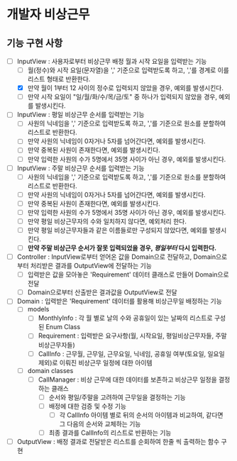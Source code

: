 # 개발자 비상근무

## 기능 구현 사항

- [ ] InputView : 사용자로부터 비상근무 배정 월과 시작 요일을 입력받는 기능
  - [ ] 월(정수)와 시작 요일(문자열)을 ',' 기준으로 입력받도록 하고, ','를 경계로 이를 리스트 형태로 반환한다.
  - [x] 만약 월이 1부터 12 사이의 정수로 입력되지 않았을 경우, 예외를 발생시킨다.
  - [ ] 만약 시작 요일이 "일/월/화/수/목/금/토" 중 하나가 입력되지 않았을 경우, 예외를 발생시킨다.

- [ ] InputView : 평일 비상근무 순서를 입력받는 기능
  - [ ] 사원의 닉네임을 ',' 기준으로 입력받도록 하고, ','를 기준으로 원소를 분할하여 리스트로 반환한다.
  - [ ] 만약 사원의 닉네임이 0자거나 5자를 넘어간다면, 예외를 발생시킨다.
  - [ ] 만약 중복된 사원이 존재한다면, 예외를 발생시킨다.
  - [ ] 만약 입력한 사원의 수가 5명에서 35명 사이가 아닌 경우, 예외를 발생시킨다.

- [ ] InputView : 주말 비상근무 순서를 입력받는 기능
  - [ ] 사원의 닉네임을 ',' 기준으로 입력받도록 하고, ','를 기준으로 원소를 분할하여 리스트로 반환한다.
  - [ ] 만약 사원의 닉네임이 0자거나 5자를 넘어간다면, 예외를 발생시킨다.
  - [ ] 만약 중복된 사원이 존재한다면, 예외를 발생시킨다.
  - [ ] 만약 입력한 사원의 수가 5명에서 35명 사이가 아닌 경우, 예외를 발생시킨다.
  - [ ] 만약 평일 비상근무자의 수와 일치하지 않다면, 예외처리 한다.
  - [ ] 만약 평일 비상근무자들과 같은 이름들로만 구성되지 않았다면, 예외를 발생시킨다.
  - [ ] **만약 주말 비상근무 순서가 잘못 입력되었을 경우, ***평일부터*** 다시 입력한다.**

- [ ] Controller : InputView로부터 얻어온 값을 Domain으로 전달하고, Domain으로부터 처리받은 결과를 OutputView에 전달하는 기능
  - [ ] 입력받은 값을 모아놓은 'Requirement' 데이터 클래스로 만들어 Domain으로 전달
  - [ ] Domain으로부터 산출받은 결과값을 OutputView로 전달

- [ ] Domain : 입력받은 'Requirement' 데이터를 활용해 비상근무일 배정하는 기능
  - [ ] models
    - [ ] MonthlyInfo : 각 월 별로 날의 수와 공휴일이 있는 날짜의 리스트로 구성된 Enum Class
    - [ ] Requirement : 입력받은 요구사항(월, 시작요일, 평일비상근무자들, 주말비상근무자들)
    - [ ] CallInfo : 근무월, 근무일, 근무요일, 닉네임, 공휴일 여부(토요일, 일요일 제외)로 이뤄진 비상근무 일정에 대한 아이템
  - [ ] domain classes
    - [ ] CallManager : 비상 근무에 대한 데이터를 보존하고 비상근무 일정을 결정하는 클래스
      - [ ] 순서와 평일/주말을 고려하여 근무일을 결정하는 기능
      - [ ] 배정에 대한 검증 및 수정 기능
        - [ ] 각 CallInfo 아이템 별로 뒤의 순서의 아이템과 비교하여, 같다면 그 다음의 순서와 교체하는 기능
      - [ ] 최종 결과를 CallInfo의 리스트로 반환하는 기능

- [ ] OutputView : 배정 결과로 전달받은 리스트를 순회하여 한줄 씩 출력하는 함수 구현